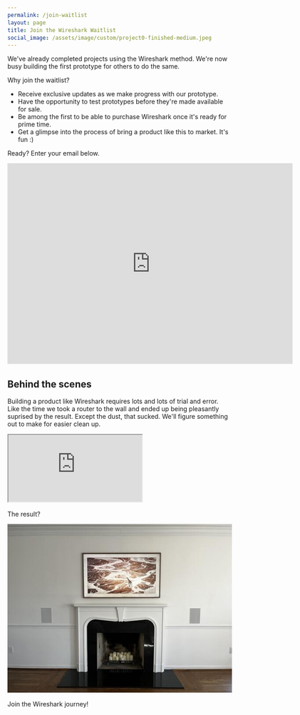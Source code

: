 ```yaml
---
permalink: /join-waitlist
layout: page
title: Join the Wireshark Waitlist
social_image: /assets/image/custom/project0-finished-medium.jpeg
---
```


We've already completed projects using the Wireshark method. We're now busy building the first prototype for others to do the same.

Why join the waitlist?

* Receive exclusive updates as we make progress with our prototype.
* Have the opportunity to test prototypes before they're made available for sale.
* Be among the first to be able to purchase Wireshark once it's ready for prime time.
* Get a glimpse into the process of bring a product like this to market. It's fun :)

Ready? Enter your email below.

<div class="google-form">
<!-- -->
    <iframe src="https://docs.google.com/forms/d/e/1FAIpQLSdP0JWKwN69-BXIMpfRbUmHfsfXFWZwuOiiNc5G86TNE240EA/viewform?embedded=true" width="640" height="450" frameborder="0" marginheight="0" marginwidth="0">Loading…</iframe>
</div>

## Behind the scenes

Building a product like Wireshark requires lots and lots of trial and error. Like the time we took a router to the wall and ended up being pleasantly suprised by the result. Except the dust, that sucked. We'll figure something out to make for easier clean up.

<div class="plyr__video-embed" id="player">
  <iframe
    src="https://www.youtube.com/embed/udiDU6vW_yM?iv_load_policy=3&amp;modestbranding=1&amp;playsinline=1&amp;showinfo=0&amp;rel=0&amp;enablejsapi=1;loading=lazy"
    allowfullscreen
    allowtransparency
    allow="autoplay"
  ></iframe>
</div>

The result?

<a href="/assets/image/custom/project0-finished-extralarge.jpeg" class="glightbox"><img src="/assets/image/custom/project0-finished-medium.jpeg"></a>

Join the Wireshark journey!
